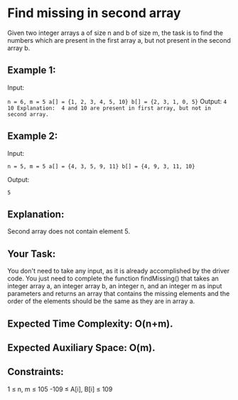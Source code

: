 # Find missing in second array

Given two integer arrays a of size n and b of size m, the task is to find the numbers which are present in the first array a, but not present in the second array b.

## Example 1:

Input: 

`
n = 6, m = 5
a[] = {1, 2, 3, 4, 5, 10}
b[] = {2, 3, 1, 0, 5}
`
Output: 
`
4 10
Explanation: 
4 and 10 are present in first array, but not in second array.
`
## Example 2:


Input: 

`
n = 5, m = 5
a[] = {4, 3, 5, 9, 11}
b[] = {4, 9, 3, 11, 10}
`

Output: 

`
5  
`

## Explanation: 

Second array does not contain element 5.

## Your Task:
You don't need to take any input, as it is already accomplished by the driver code. You just need to complete the function findMissing() that takes an integer array a, an integer array b, an integer n, and an integer m as input parameters and returns an array that contains the missing elements and the order of the elements should be the same as they are in array a.

## Expected Time Complexity: O(n+m).
## Expected Auxiliary Space: O(m).

## Constraints:

1 ≤ n, m ≤ 105
-109 ≤ A[i], B[i] ≤ 109
